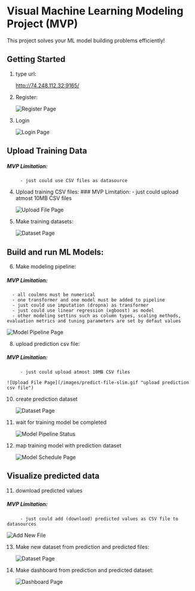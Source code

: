 # Visual Machine Learning Modeling Project (MVP)

This project solves your ML model building problems efficiently!

## Getting Started
1. type url:

   http://74.248.112.32:9165/   

2. Register:

   ![Register Page](/images/register.gif "user register")

3. Login

    ![Login Page](/images/login.gif "user login")

## Upload Training Data
##### MVP Limitation:
         - just could use CSV files as datasource
4. Upload training  CSV files:
       ### MVP Limitation:
         - just could upload atmost 10MB CSV files

   ![Upload File Page](/images/train-file-slim.gif "upload train csv file")

6. Make training datasets:

    ![Dataset Page](/images/train-dataset.gif "create train dataset")

## Build and run ML Models:

6. Make modeling pipeline:
##### MVP Limitation:
      - all coulmns must be numerical
      - one transformer and one model must be added to pipeline
      - just could use imputation (dropna) as transformer
      - just could use linear regression (xgboost) as model
      - other modeling settins such as column types, scaling methods, evaluation metrics and tuning parameters are set by defaut values
        
   ![Model Pipeline Page](/images/model-build-slim.gif "train linear regression model")

8. upload prediction csv file:
##### MVP Limitation:
         - just could upload atmost 10MB CSV files
   
    ![Upload File Page](/images/predict-file-slim.gif "upload prediction csv file")

10. create prediction dataset

     ![Dataset Page](/images/predict-dataset.gif "create prediction dataset")

11. wait for training model be completed

     ![Model Pipeline Status](/images/model-status.gif "model training status on server")

12. map training model with prediction dataset        

    ![Model Schedule Page](/images/model-scheduling-slim.gif "schedule prediction")

 
## Visualize predicted data 

11. download predicted values
##### MVP Limitation:
         - just could add (download) predicted values as CSV file to datasources
    
   ![Add New File](/images/predicted-download.gif "download predicted values as e new data source")

13. Make new dataset from prediction and predicted files:

     ![Dataset Page](/images/predicted-dataset.gif "create dataset of prediction and predicted values")

15. Make dashboard from prediction and predicted dataset:

    ![Dashboard Page](/images/login.gif "create dashboard of predicted values")
    

   


























